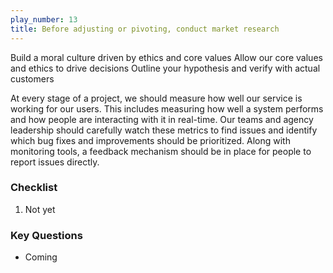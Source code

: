 ```yaml
---
play_number: 13
title: Before adjusting or pivoting, conduct market research
---
```


Build a moral culture driven by ethics and core values
Allow our core values and ethics to drive decisions
Outline your hypothesis and verify with actual customers

At every stage of a project, we should measure how well our service is working for our users. This includes measuring how well a system performs and how people are interacting with it in real-time. Our teams and agency leadership should carefully watch these metrics to find issues and identify which bug fixes and improvements should be prioritized. Along with monitoring tools, a feedback mechanism should be in place for people to report issues directly.

### Checklist
1. Not yet

### Key Questions
- Coming